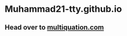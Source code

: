 # Muhammad21-tty.github.io

<h2>Head over to <a href="https://www.multiquation.com/" target="_blank">multiquation.com</a></h2>
